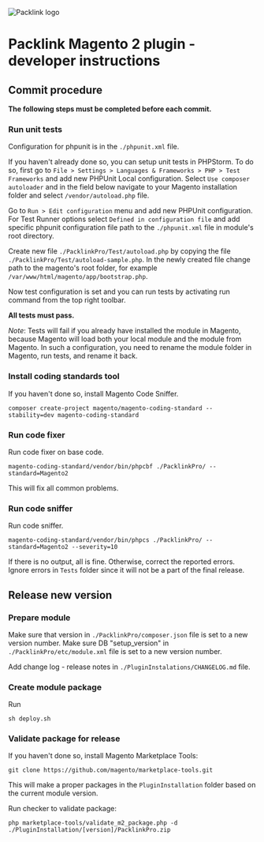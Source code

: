 ![Packlink logo](https://pro.packlink.es/public-assets/common/images/icons/packlink.svg)

# Packlink Magento 2 plugin - developer instructions

## Commit procedure
**The following steps must be completed before each commit.**

### Run unit tests
Configuration for phpunit is in the `./phpunit.xml` file.

If you haven't already done so, you can setup unit tests in PHPStorm.
To do so, first go to `File > Settings > Languages & Frameworks > PHP > Test Frameworks` and 
add new PHPUnit Local configuration. Select `Use composer autoloader` and in the field below navigate to your Magento 
installation folder and select `/vendor/autoload.php` file.

Go to `Run > Edit configuration` menu and add new PHPUnit configuration. 
For Test Runner options select `Defined in configuration file` and add specific phpunit configuration 
file path to the `./phpunit.xml` file in module's root directory.

Create new file `./PacklinkPro/Test/autoload.php` by copying the file
`./PacklinkPro/Test/autoload-sample.php`. In the newly created file change path to the magento's root folder,
for example `/var/www/html/magento/app/bootstrap.php`.

Now test configuration is set and you can run tests by activating run command from the 
top right toolbar. 

**All tests must pass.**

*Note*: Tests will fail if you already have installed the module in Magento, because Magento will load both your local 
module and the module from Magento. In such a configuration, you need to rename the module folder in Magento,
run tests, and rename it back.

### Install coding standards tool
If you haven't done so, install Magento Code Sniffer.
```
composer create-project magento/magento-coding-standard --stability=dev magento-coding-standard
```

### Run code fixer
Run code fixer on base code.
```
magento-coding-standard/vendor/bin/phpcbf ./PacklinkPro/ --standard=Magento2

```
This will fix all common problems. 

### Run code sniffer
Run code sniffer.
```
magento-coding-standard/vendor/bin/phpcs ./PacklinkPro/ --standard=Magento2 --severity=10
```
If there is no output, all is fine. Otherwise, correct the reported errors. Ignore errors in `Tests` folder 
since it will not be a part of the final release.

## Release new version

### Prepare module
Make sure that version in `./PacklinkPro/composer.json` file is set to a new version number.
Make sure DB "setup_version" in `./PacklinkPro/etc/module.xml` file is set to a new version number.

Add change log - release notes in `./PluginInstalations/CHANGELOG.md` file.

### Create module package
Run 
```
sh deploy.sh
```
### Validate package for release
If you haven't done so, install Magento Marketplace Tools:
```
git clone https://github.com/magento/marketplace-tools.git
```

This will make a proper packages in the `PluginInstallation` folder based on the current module version.

Run checker to validate package:
```
php marketplace-tools/validate_m2_package.php -d ./PluginInstallation/[version]/PacklinkPro.zip
```
